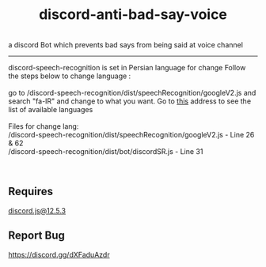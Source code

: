 
<div align="center">
	<h1>discord-anti-bad-say-voice</h1>
</div>

<br>
a discord Bot which prevents bad says from being said at voice channel
<hr>
<p>
discord-speech-recognition is set in Persian language for change Follow the steps below to change language :<br>
 <br>
   go to /discord-speech-recognition/dist/speechRecognition/googleV2.js and search "fa-IR" and change to what you want. Go to <a href="https://cloud.google.com/speech-to-text">this</a> address to see the list of available languages<br><br>
   Files for change lang: <br>
    /discord-speech-recognition/dist/speechRecognition/googleV2.js - Line 26 & 62<br>
    /discord-speech-recognition/dist/bot/discordSR.js - Line 31
</p>
<br>

## Requires 

discord.js@12.5.3 <br>

## Report Bug

https://discord.gg/dXFaduAzdr
